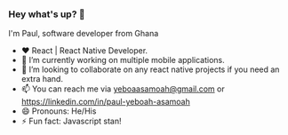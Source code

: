 ### Hey what's up? 👋

I'm Paul, software developer from Ghana 

-  ❤️ React | React Native Developer.
-  🔭 I’m currently working on multiple mobile applications.
- 👯 I’m looking to collaborate on any react native projects if you need an extra hand.
- 📫 You can reach me via yeboaasamoah@gmail.com or https://linkedin.com/in/paul-yeboah-asamoah
- 😄 Pronouns: He/His
- ⚡ Fun fact: Javascript stan!

<!-- - 🌱 I’m currently learning ... 
- 🤔 I’m looking for help with ...
- 💬 Ask me about ...
-->
